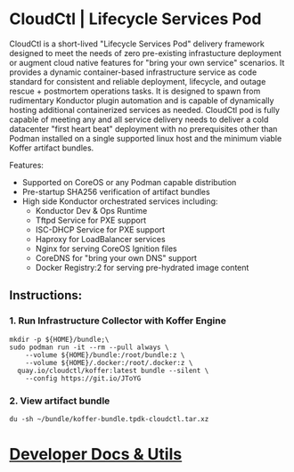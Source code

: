# CloudCtl | Lifecycle Services Pod
CloudCtl is a short-lived "Lifecycle Services Pod" delivery framework designed to meet the needs of zero pre-existing infrastucture deployment or augment cloud native features for "bring your own service" scenarios. It provides a dynamic container-based infrastructure service as code standard for consistent and reliable deployment, lifecycle, and outage rescue + postmortem operations tasks. It is designed to spawn from rudimentary Konductor plugin automation and is capable of dynamically hosting additional containerized services as needed. CloudCtl pod is fully capable of meeting any and all service delivery needs to deliver a cold datacenter "first heart beat" deployment with no prerequisites other than Podman installed on a single supported linux host and the minimum viable Koffer artifact bundles.

Features:
  - Supported on CoreOS or any Podman capable distribution
  - Pre-startup SHA256 verification of artifact bundles 
  - High side Konductor orchestrated services including:
    - Konductor Dev & Ops Runtime
    - Tftpd Service for PXE support
    - ISC-DHCP Service for PXE support
    - Haproxy for LoadBalancer services
    - Nginx for serving CoreOS Ignition files
    - CoreDNS for "bring your own DNS" support
    - Docker Registry:2 for serving pre-hydrated image content

## Instructions:
### 1. Run Infrastructure Collector with Koffer Engine
```
mkdir -p ${HOME}/bundle;\
sudo podman run -it --rm --pull always \
    --volume ${HOME}/bundle:/root/bundle:z \
    --volume ${HOME}/.docker:/root/.docker:z \
  quay.io/cloudctl/koffer:latest bundle --silent \
    --config https://git.io/JToYG

```
### 2. View artifact bundle
```
du -sh ~/bundle/koffer-bundle.tpdk-cloudctl.tar.xz
``` 
# [Developer Docs & Utils](./dev)
